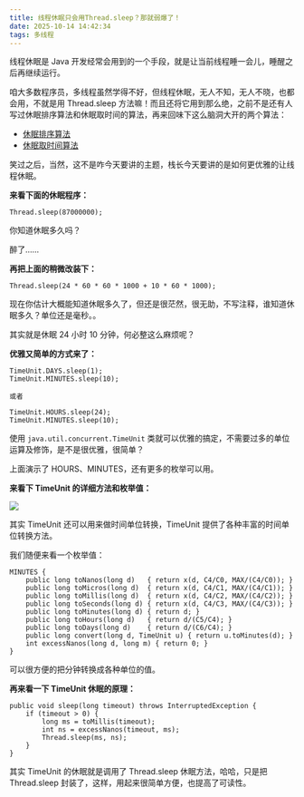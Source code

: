 ```yaml
---
title: 线程休眠只会用Thread.sleep？那就弱爆了！
date: 2025-10-14 14:42:34
tags: 多线程
---
```


线程休眠是 Java 开发经常会用到的一个手段，就是让当前线程睡一会儿，睡醒之后再继续运行。

咱大多数程序员，多线程虽然学得不好，但线程休眠，无人不知，无人不晓，也都会用，不就是用 Thread.sleep 方法嘛！而且还将它用到那么绝，之前不是还有人写过休眠排序算法和休眠取时间的算法，再来回味下这么脑洞大开的两个算法：

- [休眠排序算法](https://mp.weixin.qq.com/s/Or3q3souk1GGVNB2qvEY2Q)
- [休眠取时间算法](https://mp.weixin.qq.com/s/Or3q3souk1GGVNB2qvEY2Q)

笑过之后，当然，这不是咋今天要讲的主题，栈长今天要讲的是如何更优雅的让线程休眠。

**来看下面的休眠程序：**

```
Thread.sleep(87000000);
```

你知道休眠多久吗？

醉了……

**再把上面的稍微改装下：**

```
Thread.sleep(24 * 60 * 60 * 1000 + 10 * 60 * 1000);
```

现在你估计大概能知道休眠多久了，但还是很茫然，很无助，不写注释，谁知道休眠多久？单位还是毫秒。。

其实就是休眠 24 小时 10 分钟，何必整这么麻烦呢？

**优雅又简单的方式来了：**

```
TimeUnit.DAYS.sleep(1);
TimeUnit.MINUTES.sleep(10);

或者 

TimeUnit.HOURS.sleep(24);
TimeUnit.MINUTES.sleep(10);
```

使用 `java.util.concurrent.TimeUnit` 类就可以优雅的搞定，不需要过多的单位运算及修饰，是不是很优雅，很简单？

上面演示了 HOURS、MINUTES，还有更多的枚举可以用。

**来看下 TimeUnit 的详细方法和枚举值：**

![](http://img.javastack.cn/TimeUnit.png)

其实 TimeUnit 还可以用来做时间单位转换，TimeUnit 提供了各种丰富的时间单位转换方法。

我们随便来看一个枚举值：

```
MINUTES {
    public long toNanos(long d)   { return x(d, C4/C0, MAX/(C4/C0)); }
    public long toMicros(long d)  { return x(d, C4/C1, MAX/(C4/C1)); }
    public long toMillis(long d)  { return x(d, C4/C2, MAX/(C4/C2)); }
    public long toSeconds(long d) { return x(d, C4/C3, MAX/(C4/C3)); }
    public long toMinutes(long d) { return d; }
    public long toHours(long d)   { return d/(C5/C4); }
    public long toDays(long d)    { return d/(C6/C4); }
    public long convert(long d, TimeUnit u) { return u.toMinutes(d); }
    int excessNanos(long d, long m) { return 0; }
}
```

可以很方便的把分钟转换成各种单位的值。

**再来看一下 TimeUnit 休眠的原理：**

```
public void sleep(long timeout) throws InterruptedException {
    if (timeout > 0) {
        long ms = toMillis(timeout);
        int ns = excessNanos(timeout, ms);
        Thread.sleep(ms, ns);
    }
}
```

其实 TimeUnit 的休眠就是调用了 Thread.sleep 休眠方法，哈哈，只是把 Thread.sleep 封装了，这样，用起来很简单方便，也提高了可读性。


